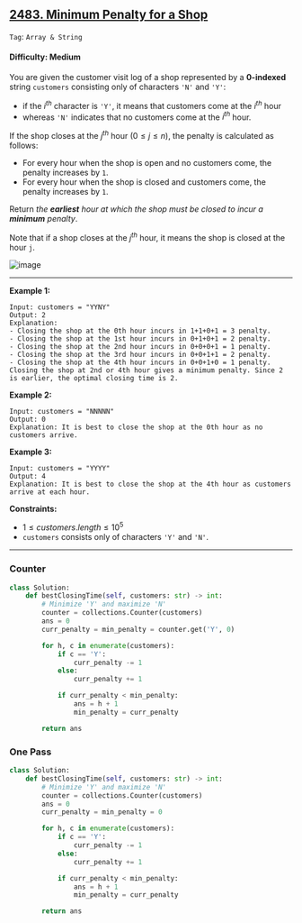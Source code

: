 ## [2483. Minimum Penalty for a Shop](https://leetcode.com/problems/minimum-penalty-for-a-shop/)

```Tag```: ```Array & String```

#### Difficulty: Medium

You are given the customer visit log of a shop represented by a __0-indexed__ string ```customers``` consisting only of characters ```'N'``` and ```'Y'```:

- if the $i^{th}$ character is ```'Y'```, it means that customers come at the $i^{th}$ hour
- whereas ```'N'``` indicates that no customers come at the $i^{th}$ hour.

If the shop closes at the $j^{th}$ hour $(0 \le j \le n)$, the penalty is calculated as follows:

- For every hour when the shop is open and no customers come, the penalty increases by ```1```.
- For every hour when the shop is closed and customers come, the penalty increases by ```1```.

Return _the __earliest__ hour at which the shop must be closed to incur a __minimum__ penalty_.

Note that if a shop closes at the $j^{th}$ hour, it means the shop is closed at the hour ```j```.

![image](https://github.com/quananhle/Python/assets/35042430/f69b914e-8613-4939-9874-c984c871eece)

---

__Example 1:__
```
Input: customers = "YYNY"
Output: 2
Explanation: 
- Closing the shop at the 0th hour incurs in 1+1+0+1 = 3 penalty.
- Closing the shop at the 1st hour incurs in 0+1+0+1 = 2 penalty.
- Closing the shop at the 2nd hour incurs in 0+0+0+1 = 1 penalty.
- Closing the shop at the 3rd hour incurs in 0+0+1+1 = 2 penalty.
- Closing the shop at the 4th hour incurs in 0+0+1+0 = 1 penalty.
Closing the shop at 2nd or 4th hour gives a minimum penalty. Since 2 is earlier, the optimal closing time is 2.
```

__Example 2:__
```
Input: customers = "NNNNN"
Output: 0
Explanation: It is best to close the shop at the 0th hour as no customers arrive.
```

__Example 3:__
```
Input: customers = "YYYY"
Output: 4
Explanation: It is best to close the shop at the 4th hour as customers arrive at each hour.
```

__Constraints:__

- $1 \le customers.length \le 10^5$
- ```customers``` consists only of characters ```'Y'``` and ```'N'```.

---

### Counter

```Python
class Solution:
    def bestClosingTime(self, customers: str) -> int:
        # Minimize 'Y' and maximize 'N'
        counter = collections.Counter(customers)
        ans = 0
        curr_penalty = min_penalty = counter.get('Y', 0)

        for h, c in enumerate(customers):
            if c == 'Y':
                curr_penalty -= 1
            else:
                curr_penalty += 1

            if curr_penalty < min_penalty:
                ans = h + 1
                min_penalty = curr_penalty

        return ans
```

### One Pass

```Python
class Solution:
    def bestClosingTime(self, customers: str) -> int:
        # Minimize 'Y' and maximize 'N'
        counter = collections.Counter(customers)
        ans = 0
        curr_penalty = min_penalty = 0

        for h, c in enumerate(customers):
            if c == 'Y':
                curr_penalty -= 1
            else:
                curr_penalty += 1

            if curr_penalty < min_penalty:
                ans = h + 1
                min_penalty = curr_penalty

        return ans
```

